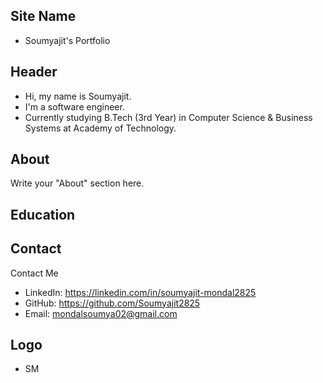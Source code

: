 ## Site Name
- Soumyajit's Portfolio
## Header
- Hi, my name is Soumyajit. 
- I'm a software engineer.
- Currently studying B.Tech (3rd Year) in Computer Science & Business Systems at Academy of Technology.

## About
Write your "About" section here.

## Education


## Contact
Contact Me 
- LinkedIn: https://linkedin.com/in/soumyajit-mondal2825
- GitHub: https://github.com/Soumyajit2825
- Email: mondalsoumya02@gmail.com

## Logo
- SM